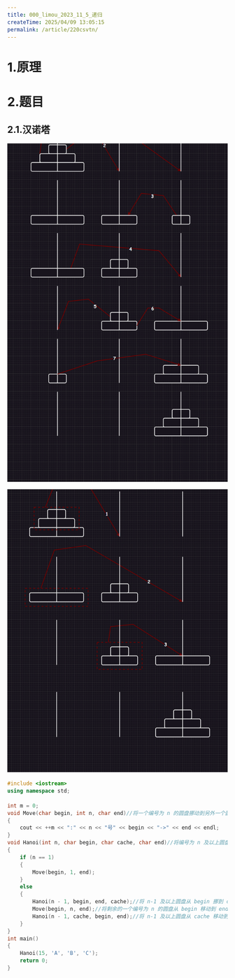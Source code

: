 ```yaml
---
title: 000_limou_2023_11_5_递归
createTime: 2025/04/09 13:05:15
permalink: /article/220csvtn/
---
```

# 1.原理



# 2.题目

## 2.1.汉诺塔

![image-20231111230642332](./assets/image-20231111230642332.png)

![image-20231111230703313](./assets/image-20231111230703313.png)

```cpp
#include <iostream>
using namespace std;

int m = 0;
void Move(char begin, int n, char end)//将一个编号为 n 的圆盘挪动到另外一个圆盘
{
	cout << ++m << ":" << n << "号" << begin << "->" << end << endl;
}
void Hanoi(int n, char begin, char cache, char end)//将编号为 n 及以上圆盘从 begin 挪到 end，其中 cache 作为辅助塔（编号从1开始）
{
	if (n == 1)
	{
		Move(begin, 1, end);
	}
	else
	{
		Hanoi(n - 1, begin, end, cache);//将 n-1 及以上圆盘从 begin 挪到 cache，其中 end 作为辅助塔
		Move(begin, n, end);//将剩余的一个编号为 n 的圆盘从 begin 移动到 end
		Hanoi(n - 1, cache, begin, end);//将 n-1 及以上圆盘从 cache 移动到 end，其中 begin 作为辅助塔
	}
}
int main()
{
	Hanoi(15, 'A', 'B', 'C');
	return 0;
}
```

